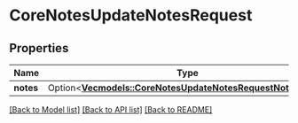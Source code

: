# CoreNotesUpdateNotesRequest

## Properties

Name | Type | Description | Notes
------------ | ------------- | ------------- | -------------
**notes** | Option<[**Vec<models::CoreNotesUpdateNotesRequestNotesInner>**](core_notes_update_notes_request_notes_inner.md)> |  | [optional]

[[Back to Model list]](../README.md#documentation-for-models) [[Back to API list]](../README.md#documentation-for-api-endpoints) [[Back to README]](../README.md)


